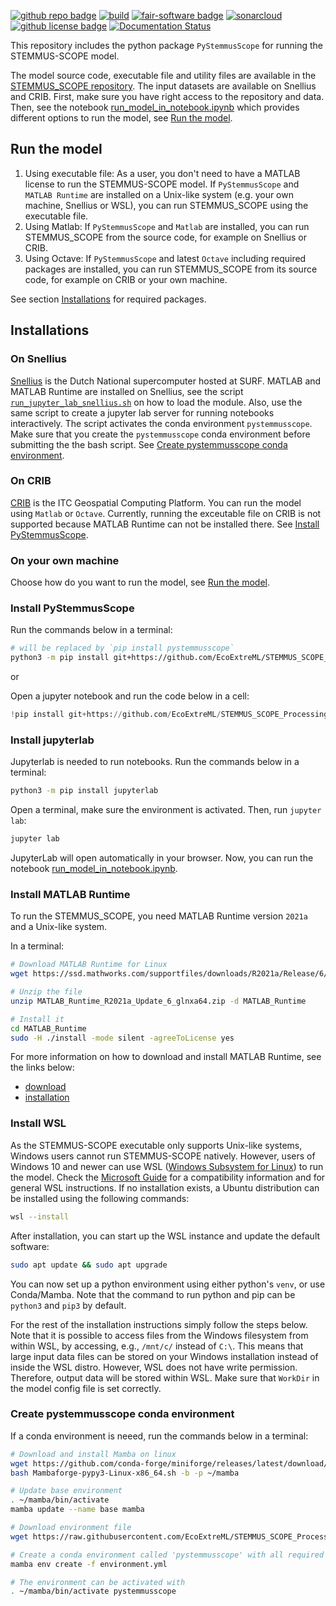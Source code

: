 
<!-- (Customize these badges with your own links, and check https://shields.io/ or https://badgen.net/ to see which other badges are available.) -->


[![github repo badge](https://img.shields.io/badge/github-repo-000.svg?logo=github&labelColor=gray&color=blue)](https://github.com/EcoExtreML/stemmus_scope_processing)
[![build](https://github.com/EcoExtreML/stemmus_scope_processing/actions/workflows/build.yml/badge.svg)](https://github.com/EcoExtreML/stemmus_scope_processing/actions/workflows/build.yml)
[![fair-software badge](https://img.shields.io/badge/fair--software.eu-%E2%97%8F%20%20%E2%97%8F%20%20%E2%97%8F%20%20%E2%97%8F%20%20%E2%97%8B-yellow)](https://fair-software.eu)
[![sonarcloud](https://github.com/EcoExtreML/stemmus_scope_processing/actions/workflows/sonarcloud.yml/badge.svg)](https://github.com/EcoExtreML/stemmus_scope_processing/actions/workflows/sonarcloud.yml)
[![github license badge](https://img.shields.io/github/license/EcoExtreML/stemmus_scope_processing)](https://github.com/EcoExtreML/stemmus_scope_processing)
[![Documentation Status](https://readthedocs.org/projects/pystemmusscope/badge/?version=latest)](https://pystemmusscope.readthedocs.io/en/latest/?badge=latest)

<!-- [![RSD](https://img.shields.io/badge/rsd-pystemmusscope-00a3e3.svg)](https://www.research-software.nl/software/pystemmusscope)
[![workflow pypi badge](https://img.shields.io/pypi/v/pystemmusscope.svg?colorB=blue)](https://pypi.python.org/project/pystemmusscope/)
[![DOI](https://zenodo.org/badge/DOI/<replace-with-created-DOI>.svg)](https://doi.org/<replace-with-created-DOI>)
[![workflow cii badge](https://bestpractices.coreinfrastructure.org/projects/<replace-with-created-project-identifier>/badge)](https://bestpractices.coreinfrastructure.org/projects/<replace-with-created-project-identifier>)
[![workflow scc badge](https://sonarcloud.io/api/project_badges/measure?project=EcoExtreML_stemmus_scope_processing&metric=coverage)](https://sonarcloud.io/dashboard?id=EcoExtreML_stemmus_scope_processing)
[![cffconvert](https://github.com/EcoExtreML/stemmus_scope_processing/actions/workflows/cffconvert.yml/badge.svg)](https://github.com/EcoExtreML/stemmus_scope_processing/actions/workflows/cffconvert.yml)
[![markdown-link-check](https://github.com/EcoExtreML/stemmus_scope_processing/actions/workflows/markdown-link-check.yml/badge.svg)](https://github.com/EcoExtreML/stemmus_scope_processing/actions/workflows/markdown-link-check.yml) -->

This repository includes the python package `PyStemmusScope` for running the
STEMMUS-SCOPE model. 
<!-- markdown-link-check-disable-next-line -->
The model source code, executable file and utility files are available in the
[STEMMUS_SCOPE repository](https://github.com/EcoExtreML/STEMMUS_SCOPE). The
input datasets are available on Snellius and CRIB.
First, make sure you have right access to the repository and data. Then, see the
notebook
[run_model_in_notebook.ipynb](https://github.com/EcoExtreML/STEMMUS_SCOPE_Processing/blob/main/notebooks/run_model_in_notebook.ipynb)
which provides different options to run the model, see [Run the model](#run-the-model).

## Run the model

1. Using executable file: As a user, you don't need to have a MATLAB license to
run the STEMMUS-SCOPE model. If `PyStemmusScope` and `MATLAB Runtime` are
installed on a Unix-like system (e.g. your own machine, Snellius or WSL), you
can run STEMMUS_SCOPE using the executable file.
2. Using Matlab: If `PyStemmusScope` and `Matlab` are installed, you can run
STEMMUS_SCOPE from the source code, for example on Snellius or CRIB.
3. Using Octave: If `PyStemmusScope` and latest `Octave` including required
packages are installed, you can run STEMMUS_SCOPE from its source code, for
example on CRIB or your own machine.

See section [Installations](#installations) for required packages.

## Installations

### On Snellius

[Snellius](https://servicedesk.surfsara.nl/wiki/display/WIKI/Snellius) is the
Dutch National supercomputer hosted at SURF. MATLAB and MATLAB Runtime are
installed on Snellius, see the script
[`run_jupyter_lab_snellius.sh`](https://github.com/EcoExtreML/STEMMUS_SCOPE_Processing/blob/main/run_jupyter_lab_snellius.sh)
on how to load the module. Also, use the same script to create a jupyter lab
server for running notebooks interactively. The script activates the conda
environment `pystemmusscope`. Make sure that you create the `pystemmusscope`
conda environment before submitting the the bash script. See
[Create pystemmusscope conda environment](#create-pystemmusscope-conda-environment).

### On CRIB

[CRIB](https://crib.utwente.nl/) is the ITC Geospatial Computing Platform. You
can run the model using `Matlab` or `Octave`. Currently, running the 
exceutable file on CRIB is not supported because MATLAB Runtime can not be
installed there. See [Install PyStemmusScope](#install-pystemmusscope).

### On your own machine

Choose how do you want to run the model, see [Run the model](#run-the-model).

### Install PyStemmusScope

Run the commands below in a terminal:

```sh
# will be replaced by `pip install pystemmusscope`
python3 -m pip install git+https://github.com/EcoExtreML/STEMMUS_SCOPE_Processing.git@main
```

or

Open a jupyter notebook and run the code below in a cell:

```python
!pip install git+https://github.com/EcoExtreML/STEMMUS_SCOPE_Processing.git@main
```

### Install jupyterlab

Jupyterlab is needed to run notebooks. Run the commands below in a terminal:

```sh
python3 -m pip install jupyterlab

```

Open a terminal, make sure the environment is activated. Then, run `jupyter lab`:

```sh
jupyter lab
```

JupyterLab will open automatically in your browser. Now, you can run the
notebook
[run_model_in_notebook.ipynb](https://github.com/EcoExtreML/STEMMUS_SCOPE_Processing/blob/main/notebooks/run_model_in_notebook.ipynb).

### Install MATLAB Runtime

To run the STEMMUS_SCOPE, you need MATLAB Runtime version `2021a` and a Unix-like system.

In a terminal:

```sh
# Download MATLAB Runtime for Linux
wget https://ssd.mathworks.com/supportfiles/downloads/R2021a/Release/6/deployment_files/installer/complete/glnxa64/MATLAB_Runtime_R2021a_Update_6_glnxa64.zip

# Unzip the file
unzip MATLAB_Runtime_R2021a_Update_6_glnxa64.zip -d MATLAB_Runtime

# Install it
cd MATLAB_Runtime
sudo -H ./install -mode silent -agreeToLicense yes
```

For more information on how to download and install MATLAB Runtime, see the links below:
  - [download](https://nl.mathworks.com/products/compiler/matlab-runtime.html)
  - [installation](https://nl.mathworks.com/help/compiler/install-the-matlab-runtime.html)

### Install WSL

As the STEMMUS-SCOPE executable only supports Unix-like systems, Windows users
cannot run STEMMUS-SCOPE natively. However, users of Windows 10 and newer can
use WSL ([Windows Subsystem for
Linux](https://docs.microsoft.com/en-us/windows/wsl/)) to run the model.
Check the <a
href="https://docs.microsoft.com/en-us/windows/wsl/install">Microsoft Guide</a>
for a compatibility information and for general WSL instructions.
If no installation exists, a Ubuntu distribution can be installed using the following commands:
```sh
wsl --install
```

After installation, you can start up the WSL instance and update the default software:

```sh
sudo apt update && sudo apt upgrade
```

You can now set up a python environment using either python's `venv`, or use Conda/Mamba.
Note that the command to run python and pip can be `python3` and `pip3` by default.

For the rest of the installation instructions simply follow the steps below.
Note that it is possible to access files from the Windows filesystem from within
WSL, by accessing, e.g., `/mnt/c/` instead of `C:\`. This means that large input
data files can be stored on your Windows installation instead of inside the WSL
distro. However, WSL does not have write permission. Therefore, output data will
be stored within WSL. Make sure that `WorkDir` in the model config file is set
correctly.

### Create pystemmusscope conda environment

If a conda environment is neeed, run the commands below in a terminal:

```sh
# Download and install Mamba on linux
wget https://github.com/conda-forge/miniforge/releases/latest/download/Mambaforge-pypy3-Linux-x86_64.sh
bash Mambaforge-pypy3-Linux-x86_64.sh -b -p ~/mamba

# Update base environment
. ~/mamba/bin/activate
mamba update --name base mamba

# Download environment file
wget https://raw.githubusercontent.com/EcoExtreML/STEMMUS_SCOPE_Processing/main/environment.yml

# Create a conda environment called 'pystemmusscope' with all required dependencies
mamba env create -f environment.yml

# The environment can be activated with
. ~/mamba/bin/activate pystemmusscope

```
